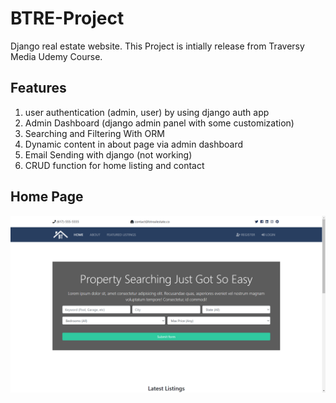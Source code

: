# BTRE-Project
Django real estate website. This Project is intially release from Traversy Media Udemy Course.
## Features
1. user authentication (admin, user) by using django auth app
2. Admin Dashboard (django admin panel with some customization)
3. Searching and Filtering With ORM
4. Dynamic content in about page via admin dashboard
5. Email Sending with django (not working)
6. CRUD function for home listing and contact
## Home Page
![alt text](img/project.png)

